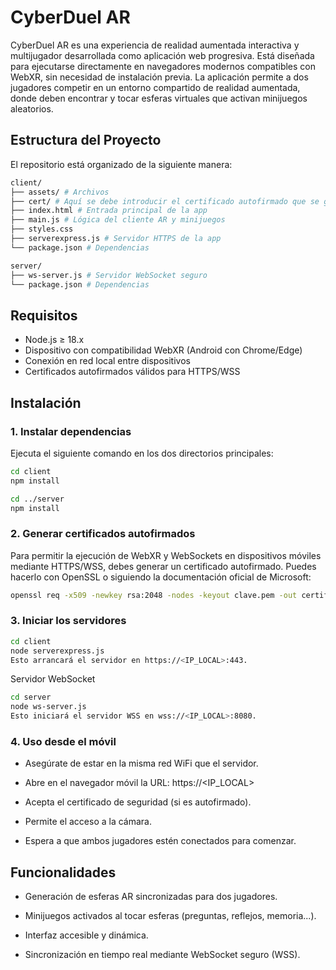 # CyberDuel AR

CyberDuel AR es una experiencia de realidad aumentada interactiva y multijugador desarrollada como aplicación web progresiva. Está diseñada para ejecutarse directamente en navegadores modernos compatibles con WebXR, sin necesidad de instalación previa. La aplicación permite a dos jugadores competir en un entorno compartido de realidad aumentada, donde deben encontrar y tocar esferas virtuales que activan minijuegos aleatorios.


## Estructura del Proyecto

El repositorio está organizado de la siguiente manera:

```bash
client/
├── assets/ # Archivos
├── cert/ # Aquí se debe introducir el certificado autofirmado que se genere
├── index.html # Entrada principal de la app
├── main.js # Lógica del cliente AR y minijuegos
├── styles.css 
├── serverexpress.js # Servidor HTTPS de la app
└── package.json # Dependencias

server/
├── ws-server.js # Servidor WebSocket seguro
└── package.json # Dependencias
```

## Requisitos

- Node.js ≥ 18.x
- Dispositivo con compatibilidad WebXR (Android con Chrome/Edge)
- Conexión en red local entre dispositivos
- Certificados autofirmados válidos para HTTPS/WSS

## Instalación

### 1. Instalar dependencias

Ejecuta el siguiente comando en los dos directorios principales:

```bash
cd client
npm install

cd ../server
npm install
```

### 2. Generar certificados autofirmados
Para permitir la ejecución de WebXR y WebSockets en dispositivos móviles mediante HTTPS/WSS, debes generar un certificado autofirmado. Puedes hacerlo con OpenSSL o siguiendo la documentación oficial de Microsoft:

```bash
openssl req -x509 -newkey rsa:2048 -nodes -keyout clave.pem -out certificado.pem -days 365
```

### 3. Iniciar los servidores

```bash
cd client
node serverexpress.js
Esto arrancará el servidor en https://<IP_LOCAL>:443.
```

Servidor WebSocket
```bash
cd server
node ws-server.js
Esto iniciará el servidor WSS en wss://<IP_LOCAL>:8080.
```

### 4. Uso desde el móvil

- Asegúrate de estar en la misma red WiFi que el servidor.

- Abre en el navegador móvil la URL: https://<IP_LOCAL>

- Acepta el certificado de seguridad (si es autofirmado).

- Permite el acceso a la cámara.

- Espera a que ambos jugadores estén conectados para comenzar.

## Funcionalidades
   
- Generación de esferas AR sincronizadas para dos jugadores.

- Minijuegos activados al tocar esferas (preguntas, reflejos, memoria...).

- Interfaz accesible y dinámica.

- Sincronización en tiempo real mediante WebSocket seguro (WSS).


